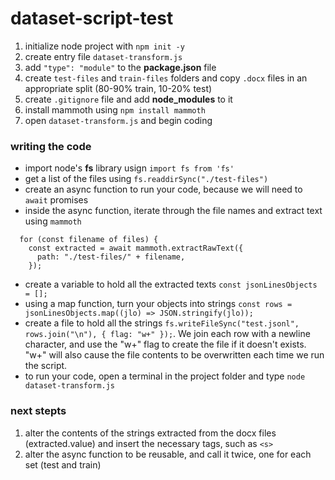 # dataset-script-test

1. initialize node project with `npm init -y`
1. create entry file `dataset-transform.js`
1. add `"type": "module"` to the **package.json** file
1. create `test-files` and `train-files` folders and copy `.docx` files in an appropriate split (80-90% train, 10-20% test)
1. create `.gitignore` file and add **node_modules** to it
1. install mammoth using `npm install mammoth`
1. open `dataset-transform.js` and begin coding

### writing the code

- import node's **fs** library usign `import fs from 'fs'`
- get a list of the files using `fs.readdirSync("./test-files")`
- create an async function to run your code, because we will need to `await` promises
- inside the async function, iterate through the file names and extract text using `mammoth`

```
  for (const filename of files) {
    const extracted = await mammoth.extractRawText({
      path: "./test-files/" + filename,
    });
```

- create a variable to hold all the extracted texts `const jsonLinesObjects = [];`
- using a map function, turn your objects into strings `const rows = jsonLinesObjects.map((jlo) => JSON.stringify(jlo));`
- create a file to hold all the strings `fs.writeFileSync("test.jsonl", rows.join("\n"), { flag: "w+" });`.
  We join each row with a newline character, and use the "w+" flag to create the file if it doesn't exists. "w+" will also cause the file contents to be overwritten each time we run the script.
- to run your code, open a terminal in the project folder and type `node dataset-transform.js`

### next stepts

1. alter the contents of the strings extracted from the docx files (extracted.value) and insert the necessary
   tags, such as `<s>`
1. alter the async function to be reusable, and call it twice, one for each set (test and train)
